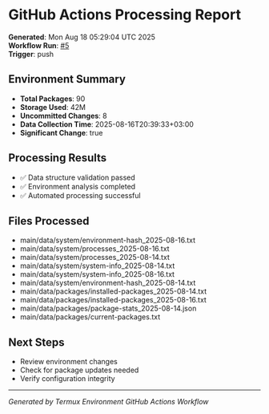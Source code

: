 # GitHub Actions Processing Report

**Generated**: Mon Aug 18 05:29:04 UTC 2025  
**Workflow Run**: [\#5](https://github.com/istinic/Termux-env/actions/runs/17031869320)  
**Trigger**: push

## Environment Summary
- **Total Packages**: 90
- **Storage Used**: 42M
- **Uncommitted Changes**: 8
- **Data Collection Time**: 2025-08-16T20:39:33+03:00
- **Significant Change**: true

## Processing Results
- ✅ Data structure validation passed
- ✅ Environment analysis completed
- ✅ Automated processing successful

## Files Processed
- main/data/system/environment-hash_2025-08-16.txt
- main/data/system/processes_2025-08-16.txt
- main/data/system/processes_2025-08-14.txt
- main/data/system/system-info_2025-08-14.txt
- main/data/system/system-info_2025-08-16.txt
- main/data/system/environment-hash_2025-08-14.txt
- main/data/packages/installed-packages_2025-08-14.txt
- main/data/packages/installed-packages_2025-08-16.txt
- main/data/packages/package-stats_2025-08-14.json
- main/data/packages/current-packages.txt

## Next Steps
- Review environment changes
- Check for package updates needed
- Verify configuration integrity

---
*Generated by Termux Environment GitHub Actions Workflow*
